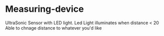 # Measuring-device
UltraSonic Sensor with LED light.
Led Light illuminates when distance < 20
Able to chnage distance to whatever you'd like

